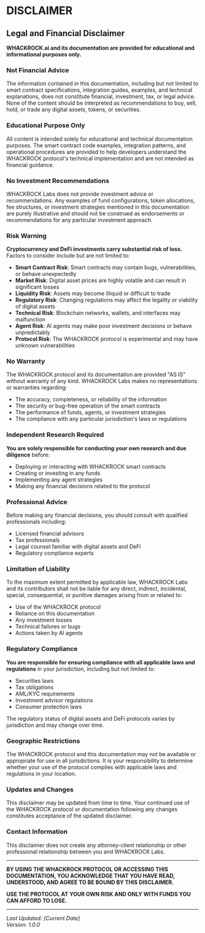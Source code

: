 # DISCLAIMER

## Legal and Financial Disclaimer

**WHACKROCK.ai and its documentation are provided for educational and informational purposes only.**

### Not Financial Advice

The information contained in this documentation, including but not limited to smart contract specifications, integration guides, examples, and technical explanations, does not constitute financial, investment, tax, or legal advice. None of the content should be interpreted as recommendations to buy, sell, hold, or trade any digital assets, tokens, or securities.

### Educational Purpose Only

All content is intended solely for educational and technical documentation purposes. The smart contract code examples, integration patterns, and operational procedures are provided to help developers understand the WHACKROCK protocol's technical implementation and are not intended as financial guidance.

### No Investment Recommendations

WHACKROCK Labs does not provide investment advice or recommendations. Any examples of fund configurations, token allocations, fee structures, or investment strategies mentioned in this documentation are purely illustrative and should not be construed as endorsements or recommendations for any particular investment approach.

### Risk Warning

**Cryptocurrency and DeFi investments carry substantial risk of loss.** Factors to consider include but are not limited to:

- **Smart Contract Risk**: Smart contracts may contain bugs, vulnerabilities, or behave unexpectedly
- **Market Risk**: Digital asset prices are highly volatile and can result in significant losses
- **Liquidity Risk**: Assets may become illiquid or difficult to trade
- **Regulatory Risk**: Changing regulations may affect the legality or viability of digital assets
- **Technical Risk**: Blockchain networks, wallets, and interfaces may malfunction
- **Agent Risk**: AI agents may make poor investment decisions or behave unpredictably
- **Protocol Risk**: The WHACKROCK protocol is experimental and may have unknown vulnerabilities

### No Warranty

The WHACKROCK protocol and its documentation are provided "AS IS" without warranty of any kind. WHACKROCK Labs makes no representations or warranties regarding:

- The accuracy, completeness, or reliability of the information
- The security or bug-free operation of the smart contracts
- The performance of funds, agents, or investment strategies
- The compliance with any particular jurisdiction's laws or regulations

### Independent Research Required

**You are solely responsible for conducting your own research and due diligence** before:

- Deploying or interacting with WHACKROCK smart contracts
- Creating or investing in any funds
- Implementing any agent strategies
- Making any financial decisions related to the protocol

### Professional Advice

Before making any financial decisions, you should consult with qualified professionals including:

- Licensed financial advisors
- Tax professionals
- Legal counsel familiar with digital assets and DeFi
- Regulatory compliance experts

### Limitation of Liability

To the maximum extent permitted by applicable law, WHACKROCK Labs and its contributors shall not be liable for any direct, indirect, incidental, special, consequential, or punitive damages arising from or related to:

- Use of the WHACKROCK protocol
- Reliance on this documentation
- Any investment losses
- Technical failures or bugs
- Actions taken by AI agents

### Regulatory Compliance

**You are responsible for ensuring compliance with all applicable laws and regulations** in your jurisdiction, including but not limited to:

- Securities laws
- Tax obligations
- AML/KYC requirements
- Investment advisor regulations
- Consumer protection laws

The regulatory status of digital assets and DeFi protocols varies by jurisdiction and may change over time.

### Geographic Restrictions

The WHACKROCK protocol and this documentation may not be available or appropriate for use in all jurisdictions. It is your responsibility to determine whether your use of the protocol complies with applicable laws and regulations in your location.

### Updates and Changes

This disclaimer may be updated from time to time. Your continued use of the WHACKROCK protocol or documentation following any changes constitutes acceptance of the updated disclaimer.

### Contact Information

This disclaimer does not create any attorney-client relationship or other professional relationship between you and WHACKROCK Labs.

---

**BY USING THE WHACKROCK PROTOCOL OR ACCESSING THIS DOCUMENTATION, YOU ACKNOWLEDGE THAT YOU HAVE READ, UNDERSTOOD, AND AGREE TO BE BOUND BY THIS DISCLAIMER.**

**USE THE PROTOCOL AT YOUR OWN RISK AND ONLY WITH FUNDS YOU CAN AFFORD TO LOSE.**

---

*Last Updated: [Current Date]*  
*Version: 1.0.0*